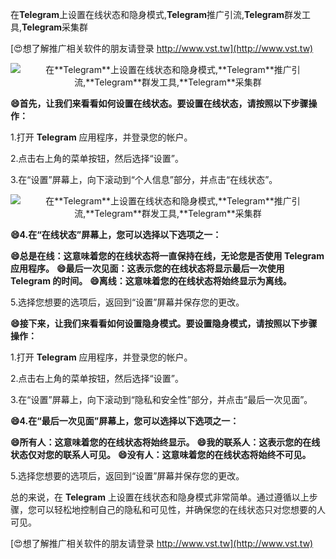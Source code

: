 在**Telegram**上设置在线状态和隐身模式,**Telegram**推广引流,**Telegram**群发工具,**Telegram**采集群

[😍想了解推广相关软件的朋友请登录 http://www.vst.tw](http://www.vst.tw)

 <center><img src="https://vst.tw/MP4/tuiguang/png/3.png" alt="在**Telegram**上设置在线状态和隐身模式,**Telegram**推广引流,**Telegram**群发工具,**Telegram**采集群"></center>

**😄首先，让我们来看看如何设置在线状态。要设置在线状态，请按照以下步骤操作：**

1.打开 **Telegram** 应用程序，并登录您的帐户。

2.点击右上角的菜单按钮，然后选择“设置”。

3.在“设置”屏幕上，向下滚动到“个人信息”部分，并点击“在线状态”。

 <center><img src="https://vst.tw/MP4/tuiguang/png/5.png" alt="在**Telegram**上设置在线状态和隐身模式,**Telegram**推广引流,**Telegram**群发工具,**Telegram**采集群"></center>

**😄4.在“在线状态”屏幕上，您可以选择以下选项之一：**

**😄总是在线：这意味着您的在线状态将一直保持在线，无论您是否使用 **Telegram** 应用程序。**
**😄最后一次见面：这表示您的在线状态将显示最后一次使用 **Telegram** 的时间。**
**😄离线：这意味着您的在线状态将始终显示为离线。**

5.选择您想要的选项后，返回到“设置”屏幕并保存您的更改。

**😄接下来，让我们来看看如何设置隐身模式。要设置隐身模式，请按照以下步骤操作：**

1.打开 **Telegram** 应用程序，并登录您的帐户。

2.点击右上角的菜单按钮，然后选择“设置”。

3.在“设置”屏幕上，向下滚动到“隐私和安全性”部分，并点击“最后一次见面”。

**😄4.在“最后一次见面”屏幕上，您可以选择以下选项之一：**

**😄所有人：这意味着您的在线状态将始终显示。**
**😄我的联系人：这表示您的在线状态仅对您的联系人可见。**
**😄没有人：这意味着您的在线状态将始终不可见。**

5.选择您想要的选项后，返回到“设置”屏幕并保存您的更改。

总的来说，在 **Telegram** 上设置在线状态和隐身模式非常简单。通过遵循以上步骤，您可以轻松地控制自己的隐私和可见性，并确保您的在线状态只对您想要的人可见。

[😍想了解推广相关软件的朋友请登录 http://www.vst.tw](http://www.vst.tw)



